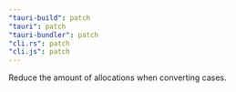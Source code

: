 ```yaml
---
"tauri-build": patch
"tauri": patch
"tauri-bundler": patch
"cli.rs": patch
"cli.js": patch
---
```


Reduce the amount of allocations when converting cases.
